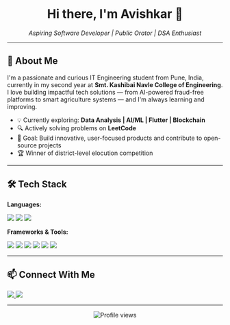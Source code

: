 <h1 align="center">Hi there, I'm Avishkar 👋</h1>

<p align="center">
  <em>Aspiring Software Developer | Public Orator | DSA Enthusiast</em>
</p>

---

## 🚀 About Me

<p>
I'm a passionate and curious IT Engineering student from Pune, India, currently in my second year at 
<b>Smt. Kashibai Navle College of Engineering</b>.  
I love building impactful tech solutions — from AI-powered fraud-free platforms to smart agriculture systems — and I'm always learning and improving.
</p>

<ul>
  <li>💡 Currently exploring: <b>Data Analysis | AI/ML | Flutter | Blockchain</b></li>
  <li>🔍 Actively solving problems on <b>LeetCode</b></li>
  <li>🎯 Goal: Build innovative, user-focused products and contribute to open-source projects</li>
  <li>🏆 Winner of district-level elocution competition</li>
</ul>

---

## 🛠 Tech Stack

**Languages:**  
<p>
  <img src="https://img.shields.io/badge/Python-3776AB?style=for-the-badge&logo=python&logoColor=white"/>
  <img src="https://img.shields.io/badge/SQL-4479A1?style=for-the-badge&logo=mysql&logoColor=white"/>
  <img src="https://img.shields.io/badge/R-276DC3?style=for-the-badge&logo=r&logoColor=white"/>
</p>

**Frameworks & Tools:**  
<p>
  <img src="https://img.shields.io/badge/Pandas-150458?style=for-the-badge&logo=pandas&logoColor=white"/>
  <img src="https://img.shields.io/badge/NumPy-013243?style=for-the-badge&logo=numpy&logoColor=white"/>
  <img src="https://img.shields.io/badge/Matplotlib-11557c?style=for-the-badge&logo=python&logoColor=white"/>
  <img src="https://img.shields.io/badge/Seaborn-007396?style=for-the-badge&logo=python&logoColor=white"/>
  <img src="https://img.shields.io/badge/Flutter-02569B?style=for-the-badge&logo=flutter&logoColor=white"/>
  <img src="https://img.shields.io/badge/Git-F05032?style=for-the-badge&logo=git&logoColor=white"/>
</p>

---

## 📫 Connect With Me

<p>
  <a href="https://www.linkedin.com/in/avishkar-choundkar-a85765244">
    <img src="https://img.shields.io/badge/-LinkedIn-0077B5?style=for-the-badge&logo=linkedin&logoColor=white"/>
  </a>
  <a href="https://leetcode.com/u/avishkar005/">
    <img src="https://img.shields.io/badge/-LeetCode-FFA116?style=for-the-badge&logo=leetcode&logoColor=black"/>
  </a>
</p>

---

<p align="center">
  <img src="https://komarev.com/ghpvc/?username=avishkar005&label=Profile%20Views&color=0e75b6&style=flat" alt="Profile views"/>
</p>
